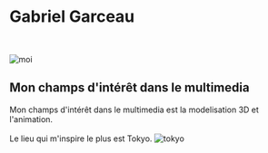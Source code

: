 
# Gabriel Garceau 
<br>

![moi](https://github.com/user-attachments/assets/c30a9a4b-6208-4c88-ab42-5169e4bb2a13)

## Mon champs d'intérêt dans le multimedia 
Mon champs d'intérêt dans le multimedia est la modelisation 3D et l'animation.
<br>
<br>
Le lieu qui m'inspire le plus est Tokyo.
![tokyo](https://github.com/user-attachments/assets/4f9812ef-d2e6-4d11-be63-25142f31475a)
